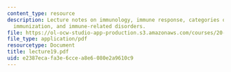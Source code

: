 ```yaml
---
content_type: resource
description: Lecture notes on immunology, immune response, categories of immunity,
  immunization, and immune-related disorders.
file: https://ol-ocw-studio-app-production.s3.amazonaws.com/courses/20-106j-systems-microbiology-fall-2006/e2387ecafa3e6ccea8e6080e2a9610c9_lecture19.pdf
file_type: application/pdf
resourcetype: Document
title: lecture19.pdf
uid: e2387eca-fa3e-6cce-a8e6-080e2a9610c9
---
```

